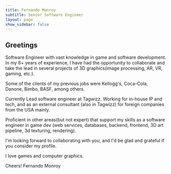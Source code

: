 ```yaml
---
title: Fernando Monroy
subtitle: Senior Software Engineer
layout: page
show_sidebar: false
---
```

## Greetings
Software Engineer with vast knowledge in game and software development. In my 8+ years of experience, I have had the opportunity to collaborate and take the lead in several projects of 3D graphics(image processing, AR, VR, gaming, etc.).

Some of the clients of my previous jobs were Kellogg's, Coca-Cola, Danone, Bimbo, BASF, among others.

Currently Lead software engineer at Tagwizz. Working for in-house IP and tech, and as an external consultant (also in Tagwizz) for foreign companies from the USA mainly.

Proficient in other areas(but not expert) that support my skills as a software engineer in game dev (web services, databases, backend, frontend, 3D art pipeline, 3d texturing, rendering).

I'm looking forward to collaborating with you, and I'd be glad and grateful if you consider my profile.

I love games and computer graphics.

Cheers!
Fernando Monroy
